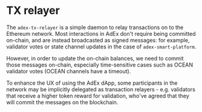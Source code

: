 # TX relayer

The `adex-tx-relayer` is a simple daemon to relay transactions on to the Ethereum network. Most interactions in AdEx don't require being committed on-chain, and are instead broadcasted as signed messages: for example, validator votes or state channel updates in the case of `adex-smart-platform`.

However, in order to update the on-chain balances, we need to commit those messages on-chain, especially time-sensitive cases such as OCEAN validator votes (OCEAN channels have a timeout).

To enhance the UX of using the AdEx dApp, some participants in the network may be implicitly delegated as transaction relayers - e.g. validators that receive a higher token reward for validation, who've agreed that they will commit the messages on the blockchain.

